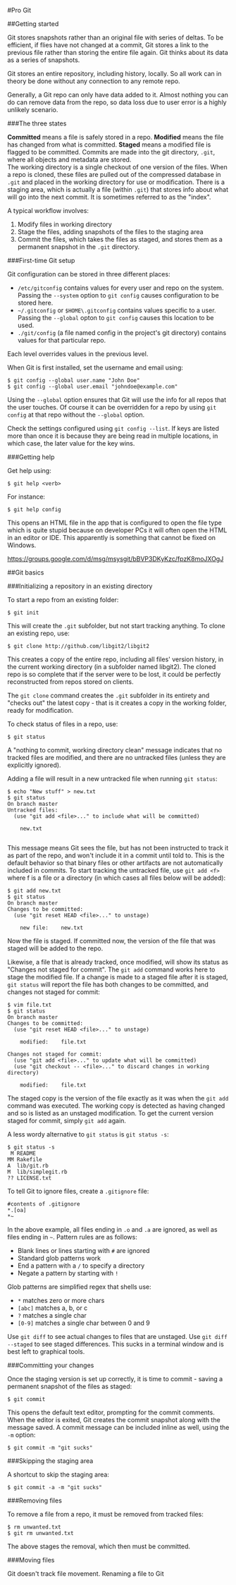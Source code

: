 #Pro Git

##Getting started

Git stores snapshots rather than an
original file with series of deltas.
To be efficient, if flies have not
changed at a commit, Git stores a 
link to the previous file rather than
storing the entire file again.  Git
thinks about its data as a series of
snapshots.

Git stores an entire repository, 
including history, locally.  So all
work can in theory be done without
any connection to any remote repo.

Generally, a Git repo can only have
data added to it.  Almost nothing 
you can do can remove data from the
repo, so data loss due to user error
is a highly unlikely scenario.

###The three states

**Committed** means a file is
safely stored in a repo.  **Modified**
means the file has changed from what
is committed.  **Staged** means a
modified file is flagged to be 
committed.  Commits are made into 
the git directory, `.git`, where all
objects and metadata are stored.  
The working directory is a single 
checkout of one version of the files.
When a repo is cloned, these files 
are pulled out of the compressed 
database in `.git` and placed in the
working directory for use or modification.
There is a staging area, which is 
actually a file (within `.git`) that
stores info about what will go into 
the next commit.  It is sometimes
referred to as the "index".  

A typical workflow involves:

1. Modify files in working directory
2. Stage the files, adding snapshots of the 
files to the staging area
3. Commit the files, which takes the 
files as staged, and stores them as
a permanent snapshot in the `.git`
directory.


###First-time Git setup

Git configuration can be stored in
three different places:

- `/etc/gitconfig` contains values for
every user and repo on the system.
Passing the `--system` option to 
`git config` causes configuration to
be stored here.
- `~/.gitconfig` or `$HOME\.gitconfig`
 contains values 
specific to a user.  Passing the `--global`
opton to `git config` causes this
location to be used.
- `./git/config` (a file named config
in the project's git directory) contains
values for that particular repo.

Each level overrides values in the 
previous level.

When Git is first installed, set the
username and email using:

```shell
$ git config --global user.name "John Doe"
$ git config --global user.email "johndoe@example.com"
```

Using the `--global` option ensures
that Git will use the info for all
repos that the user touches.  Of
course it can be overridden for a
repo by using `git config` at that
repo without the `--global` option.

Check the settings configured using
`git config --list`.  If keys are 
listed more than once it is because
they are being read in multiple 
locations, in which case, the later
value for the key wins.


###Getting help

Get help using:

```shell
$ git help <verb>
```

For instance:

```shell
$ git help config
```

This opens an HTML file in the app
that is configured to open the file
type which is quite stupid because
on developer PCs it will often open
the HTML in an editor or IDE.  This
apparently is something that cannot
be fixed on Windows.  

https://groups.google.com/d/msg/msysgit/bBVP3DKyKzc/fpzK8moJXOgJ


##Git basics

###Initializing a repository in an existing directory

To start a repo from an existing folder:

```shell
$ git init
```

This will create the `.git` subfolder, but
not start tracking anything.  To clone an
existing repo, use:

```shell
$ git clone http://github.com/libgit2/libgit2
```

This creates a copy of the entire repo,
including all files' version history, in
the current working directory (in a subfolder
named libgit2).  The cloned
repo is so complete that if the server were
to be lost, it could be perfectly reconstructed
from repos stored on clients. 

The `git clone` command creates the `.git`
subfolder in its entirety and "checks out"
the latest copy - that is it creates a copy
in the working folder, ready for modification.

To check status of files in a repo, use:

```shell
$ git status
```

A "nothing to commit, working directory clean"
message indicates that no tracked files are
modified, and there are no untracked files
(unless they are explicitly ignored).

Adding a file will result in a new untracked
file when running `git status`:

```shell
$ echo "New stuff" > new.txt
$ git status
On branch master
Untracked files:
  (use "git add <file>..." to include what will be committed)
  
    new.txt
	
```

This message means Git sees the file, but 
has not been instructed to track it as 
part of the repo, and won't include it in
a commit until told to.  This is the default
behavior so that binary files or other
artifacts are not automatically included in
commits.  To start tracking the untracked
file, use `git add <f>` where f is a file
or a directory (in which cases all files
below will be added):

```shell
$ git add new.txt
$ git status
On branch master
Changes to be committed:
  (use "git reset HEAD <file>..." to unstage)
  
    new file:    new.txt
```

Now the file is staged.  If committed now,
the version of the file that was staged
will be added to the repo.

Likewise, a file that is already tracked,
once modified, will show its status as
"Changes not staged for commit".  The
`git add` command works here to stage the
modified file. If a change is made to a 
staged file after it is staged, `git status`
will report the file has both changes to
be committed, and changes not staged for
commit:

```shell
$ vim file.txt
$ git status
On branch master
Changes to be committed:
  (use "git reset HEAD <file>..." to unstage)
  
    modified:    file.txt
	
Changes not staged for commit:
  (use "git add <file>..." to update what will be committed)
  (use "git checkout -- <file>..." to discard changes in working directory)
  
    modified:    file.txt
```

The staged copy is the version of the file
exactly as it was when the `git add` command
was executed.  The working copy is detected
as having changed and so is listed as an
unstaged modification.  To get the current
version staged for commit, simply 
`git add` again.

A less wordy alternative to `git status` is
`git status -s`:

```shell
$ git status -s
 M README
MM Rakefile
A  lib/git.rb
M  lib/simplegit.rb
?? LICENSE.txt
```

To tell Git to ignore files, create a
`.gitignore` file:

```
#contents of .gitignore
*.[oa]
*~
```

In the above example, all files ending
in `.o` and `.a` are ignored, as well 
as files ending in `~`.  Pattern rules are
as follows:

- Blank lines or lines starting with `#`
are ignored
- Standard glob patterns work
- End a pattern with a `/` to specify a directory
- Negate a pattern by starting with `!`

Glob patterns are simplified regex that
shells use:

- `*` matches zero or more chars
- `[abc]` matches a, b, or c
- `?` matches a single char
- `[0-9]` matches a single char between 0 and 9

Use `git diff` to see actual changes to files
that are unstaged.  Use `git diff --staged`
to see staged differences.  This sucks in a
terminal window and is best left to graphical
tools.


###Committing your changes

Once the staging version is set up correctly,
it is time to commit - saving a permanent
snapshot of the files as staged:

```shell
$ git commit
```

This opens the default text editor, prompting
for the commit comments.  When the editor is
exited, Git creates the commit snapshot along
with the message saved.  A commit message
can be included inline as well, using the 
`-m` option:

```shell
$ git commit -m "git sucks"
```

###Skipping the staging area

A shortcut to skip the staging area:

```shell
$ git commit -a -m "git sucks"
```


###Removing files

To remove a file from a repo, it must
be removed from tracked files:

```shell
$ rm unwanted.txt
$ git rm unwanted.txt
```

The above stages the removal, which then 
must be committed.


###Moving files

Git doesn't track file movement.  Renaming
a file to Git 